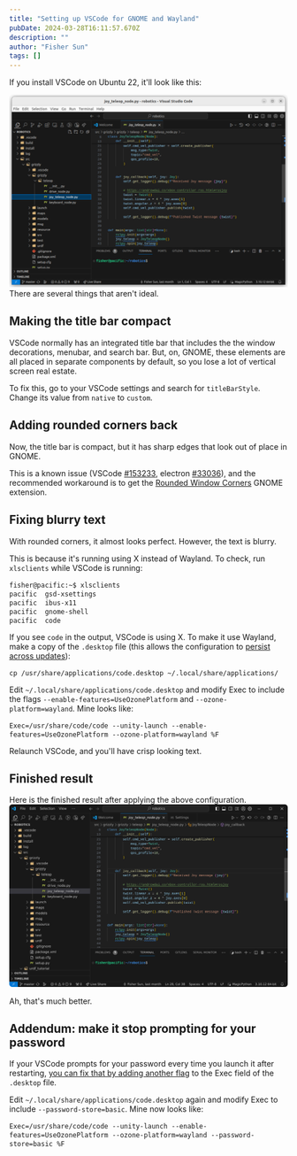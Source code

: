 ```yaml
---
title: "Setting up VSCode for GNOME and Wayland"
pubDate: 2024-03-28T16:11:57.670Z
description: ""
author: "Fisher Sun"
tags: []
---
```


If you install VSCode on Ubuntu 22, it'll look like this:

![Image of VSCode before applying configuration](before.png)
There are several things that aren't ideal.

## Making the title bar compact
VSCode normally has an integrated title bar that includes the the window decorations, menubar, and search bar.
But, on, GNOME, these elements are all placed in separate components by default, so you lose a lot of vertical screen real estate.

To fix this, go to your VSCode settings and search for `titleBarStyle`. Change its value from `native` to `custom`.

## Adding rounded corners back
Now, the title bar is compact, but it has sharp edges that look out of place in GNOME.

This is a known issue (VSCode [#153233](https://github.com/microsoft/vscode/issues/153233), electron [#33036](https://github.com/electron/electron/issues/33036)),
and the recommended workaround is to get the [Rounded Window Corners](https://extensions.gnome.org/extension/5237/rounded-window-corners/) GNOME extension.

## Fixing blurry text
With rounded corners, it almost looks perfect.
However, the text is blurry.

This is because it's running using X instead of Wayland.
To check, run `xlsclients` while VSCode is running:
```console
fisher@pacific:~$ xlsclients
pacific  gsd-xsettings
pacific  ibus-x11
pacific  gnome-shell
pacific  code
```
If you see `code` in the output, VSCode is using X.
To make it use Wayland, make a copy of the `.desktop` file (this allows the configuration to [persist across updates](https://askubuntu.com/questions/861303/stop-apt-upgrade-from-replacing-desktop-file)):
```
cp /usr/share/applications/code.desktop ~/.local/share/applications/
```
Edit `~/.local/share/applications/code.desktop` and modify Exec to include the flags `--enable-features=UseOzonePlatform` and  `--ozone-platform=wayland`. Mine looks like:
```
Exec=/usr/share/code/code --unity-launch --enable-features=UseOzonePlatform --ozone-platform=wayland %F
```

Relaunch VSCode, and you'll have crisp looking text.

## Finished result
Here is the finished result after applying the above configuration.
![Image of VSCode before applying configuration](after.png)

Ah, that's much better.

## Addendum: make it stop prompting for your password
If your VSCode prompts for your password every time you launch it after restarting,
[you can fix that by adding another flag](https://askubuntu.com/a/968149) to the Exec field of the `.desktop` file.

Edit `~/.local/share/applications/code.desktop` again and modify Exec to include `--password-store=basic`. Mine now looks like:
```
Exec=/usr/share/code/code --unity-launch --enable-features=UseOzonePlatform --ozone-platform=wayland --password-store=basic %F
```

